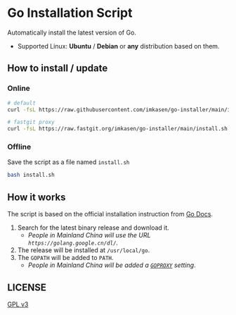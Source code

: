 # Go Installation Script

Automatically install the latest version of Go.

* Supported Linux: **Ubuntu** / **Debian** or **any** distribution based on them.

## How to install / update

### Online

``` Bash
# default
curl -fsL https://raw.githubusercontent.com/imkasen/go-installer/main/install.sh | bash

# fastgit proxy
curl -fsL https://raw.fastgit.org/imkasen/go-installer/main/install.sh | bash
```

### Offline

Save the script as a file named `install.sh`

``` Bash
bash install.sh
```

## How it works

The script is based on the official installation instruction from [Go Docs](https://go.dev/doc/install).

1. Search for the latest binary release and download it.
    * *People in Mainland China will use the URL `https://golang.google.cn/dl/`.*
2. The release will be installed at `/usr/local/go`.
3. The `GOPATH` will be added to `PATH`.
   * *People in Mainland China will be added a [`GOPROXY`](https://goproxy.cn/) setting*.

## LICENSE

[GPL v3](https://www.gnu.org/licenses/gpl-3.0.html)
